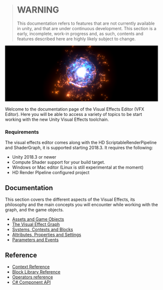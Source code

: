 > # WARNING
>
> This documentation refers to features that are not currently available in unity, and that are under continuous development. This section is a early, incomplete, work-in progress and, as such, contents and features described here are highly likely subject to change.



![](Pages/VFXEditor/img/vfxeditor-title.png)

Welcome to the documentation page of the Visual Effects Editor (VFX Editor). Here you will be able to access a variety of topics to be start working with the new Unity Visual Effects toolchain.

### Requirements

The visual effects editor comes along with the HD ScriptableRenderPipeline  and ShaderGraph, it is supported starting 2018.3. It requires the following:

* Unity 2018.3 or newer
* Compute Shader support for your build target.
* Windows or Mac editor (Linux is still experimental at the moment)
* HD Render PIpeline configured project

## Documentation

This section covers the different aspects of the Visual Effects, its philosophy and the main concepts you will encounter while working with the graph, and the game objects.

* [Assets and Game Objects](Visual-Effect-Assets-and-GameObjects)
* [The Visual Effect Graph](Visual-Effects-Graph)
* [Systems, Contexts and Blocks](VFX-Systems-Contexts-and-Blocks)
* [Attributes, Properties and Settings](VFX-Attributes-Properties-and-Settings)
* [Parameters and Events](VFX-Parameters-and-Events)

## Reference

* [Context Reference](VFX-Contexts)
* [Block Library Reference](VFX-Blocks)
* [Operators reference](VFX-Operators)
* [C# Component API](VFX-CSharp-API)


